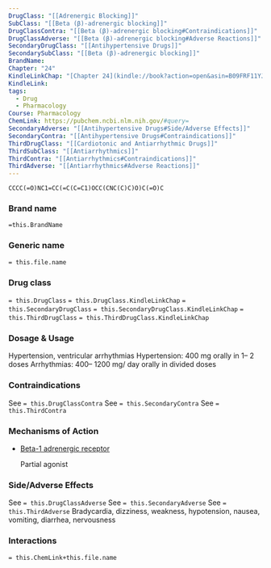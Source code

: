 ```yaml
---
DrugClass: "[[Adrenergic Blocking]]"
SubClass: "[[Beta (β)-adrenergic blocking]]"
DrugClassContra: "[[Beta (β)-adrenergic blocking#Contraindications]]"
DrugClassAdverse: "[[Beta (β)-adrenergic blocking#Adverse Reactions]]"
SecondaryDrugClass: "[[Antihypertensive Drugs]]"
SecondarySubClass: "[[Beta (β)-adrenergic blocking]]"
BrandName: 
Chapter: "24"
KindleLinkChap: "[Chapter 24](kindle://book?action=open&asin=B09FRF11YJ&location=12809)"
KindleLink: 
tags:
  - Drug
  - Pharmacology
Course: Pharmacology
ChemLink: https://pubchem.ncbi.nlm.nih.gov/#query=
SecondaryAdverse: "[[Antihypertensive Drugs#Side/Adverse Effects]]"
SecondaryContra: "[[Antihypertensive Drugs#Contraindications]]"
ThirdDrugClass: "[[Cardiotonic and Antiarrhythmic Drugs]]"
ThirdSubClass: "[[Antiarrhythmics]]"
ThirdContra: "[[Antiarrhythmics#Contraindications]]"
ThirdAdverse: "[[Antiarrhythmics#Adverse Reactions]]"
---
```


```smiles
CCCC(=O)NC1=CC(=C(C=C1)OCC(CNC(C)C)O)C(=O)C
```

### Brand name
`=this.BrandName`
### Generic name
`= this.file.name`
### Drug class 
`= this.DrugClass`
	`= this.DrugClass.KindleLinkChap`
`= this.SecondaryDrugClass`
	`= this.SecondaryDrugClass.KindleLinkChap`
`= this.ThirdDrugClass`
	`= this.ThirdDrugClass.KindleLinkChap`
	
### Dosage & Usage
Hypertension, ventricular arrhythmias
Hypertension: 400  mg orally in 1– 2 doses 
Arrhythmias: 400– 1200  mg/ day orally in divided doses

### Contraindications
See `= this.DrugClassContra`
See `= this.SecondaryContra`
See `= this.ThirdContra`

### Mechanisms of Action
- [Beta-1 adrenergic receptor](https://go.drugbank.com/drugs/DB01193#BE0000172)
    
    Partial agonist

### Side/Adverse Effects
See `= this.DrugClassAdverse`
See `= this.SecondaryAdverse`
See `= this.ThirdAdverse`
Bradycardia, dizziness, weakness, hypotension, nausea, vomiting, diarrhea, nervousness 

### Interactions

`= this.ChemLink+this.file.name`
